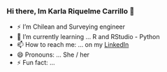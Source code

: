 ### Hi there, Im Karla Riquelme Carrillo 👋


- ⚡  I’m Chilean and Surveying engineer
- 🌱 I’m currently learning ... R and RStudio - Python 
- 📫 How to reach me: ... on my [LinkedIn](https://www.linkedin.com/in/karlariquelmecarrillo/)
- 😄 Pronouns: ... She / her 
- ⚡ Fun fact: ...
